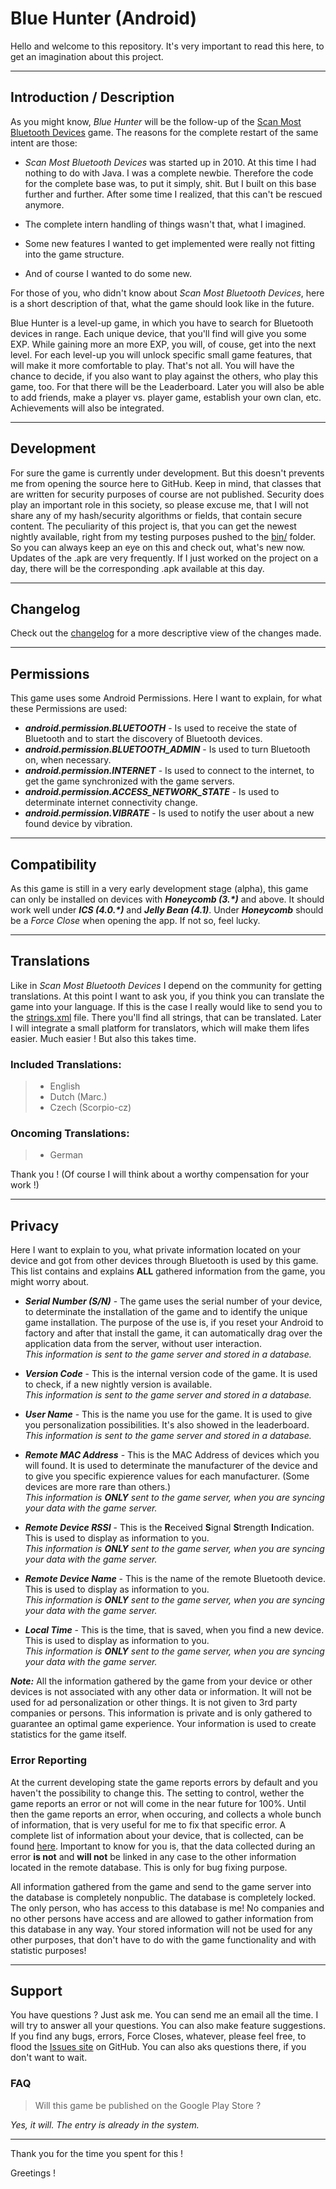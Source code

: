 # Blue Hunter (Android)
Hello and welcome to this repository.
It's very important to read this here, to get an imagination about this project.


----------


## Introduction / Description
As you might know, _Blue Hunter_ will be the follow-up of the [Scan Most Bluetooth Devices](http://forum.xda-developers.com/showthread.php?t=863626) game. The reasons for the complete restart of the same intent are those:

 - _Scan Most Bluetooth Devices_ was started up in 2010. At this time I had nothing to do with Java. I was a complete newbie. Therefore the code for the complete base was, to put it simply, shit. But I built on this base further and further. After some time I realized, that this can't be rescued anymore.

 - The complete intern handling of things wasn't that, what I imagined.

 - Some new features I wanted to get implemented were really not fitting into the game structure.

 - And of course I wanted to do some new.

For those of you, who didn't know about _Scan Most Bluetooth Devices_, here is a short description of that, what the game should look like in the future.

Blue Hunter is a level-up game, in which you have to search for Bluetooth devices in range. Each unique device, that you'll find will give you some EXP. While gaining more an more EXP, you will, of couse, get into the next level. For each level-up you will unlock specific small game features, that will make it more comfortable to play. That's not all. You will have the chance to decide, if you also want to play against the others, who play this game, too. For that there will be the Leaderboard. Later you will also be able to add friends, make a player vs. player game, establish your own clan, etc. Achievements will also be integrated.


----------


## Development
For sure the game is currently under development. But this doesn't prevents me from opening the source here to GitHub. Keep in mind, that classes that are written for security purposes of course are not published. Security does play an important role in this society, so please excuse me, that I will not share any of my hash/security algorithms or fields, that contain secure content. The peculiarity of this project is, that you can get the newest nightly available, right from my testing purposes pushed to the [bin/](https://github.com/Maksl5/blue-hunter/tree/master/bin) folder. So you can always keep an eye on this and check out, what's new now. Updates of the .apk are very frequently. If I just worked on the project on a day, there will be the corresponding .apk available at this day.


----------


## Changelog

Check out the [changelog](http://maks.mph-p.de/blueHunter/updated.php) for a more descriptive view of the changes made.

----------


## Permissions
This game uses some Android Permissions. Here I want to explain, for what these Permissions are used:

 - **_android.permission.BLUETOOTH_** - Is used to receive the state of Bluetooth and to start the discovery of Bluetooth devices.
 - **_android.permission.BLUETOOTH\_ADMIN_** - Is used to turn Bluetooth on, when necessary.
 - **_android.permission.INTERNET_** - Is used to connect to the internet, to get the game synchronized with the game servers.
 - **_android.permission.ACCESS\_NETWORK\_STATE_** - Is used to determinate internet connectivity change.
 - **_android.permission.VIBRATE_** - Is used to notify the user about a new found device by vibration.


----------


## Compatibility

As this game is still in a very early development stage (alpha), this game can only be installed on devices with **_Honeycomb (3.\*)_** and above. It should work well under **_ICS (4.0.\*)_** and **_Jelly Bean (4.1)_**. Under **_Honeycomb_** should be a _Force Close_ when opening the app. If not so, feel lucky.


----------


## Translations
Like in _Scan Most Bluetooth Devices_ I depend on the community for getting translations.
At this point I want to ask you, if you think you can translate the game into your language. If this is the case I really would like to send you to the [strings.xml](https://github.com/Maksl5/blue-hunter/blob/master/res/values/strings.xml) file. There you'll find all strings, that can be translated. Later I will integrate a small platform for translators, which will make them lifes easier. Much easier ! But also this takes time.

### Included Translations:

> - English
> - Dutch (Marc.)
> - Czech (Scorpio-cz)
>

### Oncoming Translations:

> - German
>

Thank you ! (Of course I will think about a worthy compensation for your work !)


----------


## Privacy
Here I want to explain to you, what private information located on your device and got from other devices through Bluetooth is used by this game. This list contains and explains **ALL** gathered information from the game, you might worry about.

 - **_Serial Number (S/N)_** - The game uses the serial number of your device, to determinate the installation of the game and to identify the unique game installation. The purpose of the use is, if you reset your Android to factory and after that install the game, it can automatically drag over the application data from the server, without user interaction.<br>
_This information is sent to the game server and stored in a database._

 - **_Version Code_** - This is the internal version code of the game. It is used to check, if a new nightly version is available.<br>
_This information is sent to the game server and stored in a database._

 - **_User Name_** - This is the name you use for the game. It is used to give you personalization possibilities. It's also showed in the leaderboard.<br>
_This information is sent to the game server and stored in a database._

 - **_Remote MAC Address_** - This is the MAC Address of devices which you will found. It is used to determinate the manufacturer of the device and to give you specific expierence values for each manufacturer. (Some devices are more rare than others.)<br>
_This information is **ONLY** sent to the game server, when you are syncing your data with the game server._

 - **_Remote Device RSSI_** - This is the **R**eceived **S**ignal **S**trength **I**ndication. This is used to display as information to you.<br>
_This information is **ONLY** sent to the game server, when you are syncing your data with the game server._

 - **_Remote Device Name_** - This is the name of the remote Bluetooth device. This is used to display as information to you.<br>
_This information is **ONLY** sent to the game server, when you are syncing your data with the game server._

 - **_Local Time_** - This is the time, that is saved, when you find a new device. This is used to display as information to you.<br>
_This information is **ONLY** sent to the game server, when you are syncing your data with the game server._


_**Note:**_ All the information gathered by the game from your device or other devices is not associated with any other data or information. It will not be used for ad personalization or other things. It is not given to 3rd party companies or persons. This information is private and is only gathered to guarantee an optimal game experience. Your information is used to create statistics for the game itself.

### Error Reporting

At the current developing state the game reports errors by default and you haven't the possibility to change this. The setting to control, wether the game reports an error or not will come in the near future for 100%. Until then the game reports an error, when occuring, and collects a whole bunch of information, that is very useful for me to fix that specific error. A complete list of information about your device, that is collected, can be found [here](https://github.com/ACRA/acra/wiki/ReportContent). Important to know for you is, that the data collected during an error **is not** and **will not** be linked in any case to the other information located in the remote database. This is only for bug fixing purpose.


All information gathered from the game and send to the game server into the database is completely nonpublic. The database is completely locked. The only person, who has access to this database is me! No companies and no other persons have access and are allowed to gather information from this database in any way. Your stored information will not be used for any other purposes, that don't have to do with the game functionality and with statistic purposes!


----------


## Support
You have questions ? Just ask me. You can send me an email all the time. I will try to answer all your questions.
You can also make feature suggestions.
If you find any bugs, errors, Force Closes, whatever, please feel free, to flood the [Issues site](https://github.com/Maksl5/blue-hunter/issues) on GitHub. You can also aks questions there, if you don't want to wait.

### FAQ

> Will this game be published on the Google Play Store ?

_Yes, it will. The entry is already in the system._


----------


Thank you for the time you spent for this !

Greetings !